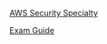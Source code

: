 
[AWS Security Specialty](https://aws.amazon.com/certification/certified-security-specialty/)

[Exam Guide](https://d1.awsstatic.com/training-and-certification/docs-security-spec/AWS_Certified_Security_Specialty_Exam_Guide_v1.5.pdf)